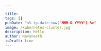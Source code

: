 ```yaml
---

title: 
tags: []
pubDate: "<% tp.date.now("MMM D YYYY") %>"
image: /kubernetes-cluster.jpg
description: Hello
author: Navaneeth
isDraft: true
---
```


##
